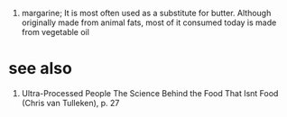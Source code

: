 1. margarine; It is most often used as a substitute for butter. Although originally made from animal fats, most of it consumed today is made from vegetable oil

# see also
1. Ultra-Processed People The Science Behind the Food That Isnt Food (Chris van Tulleken), p. 27